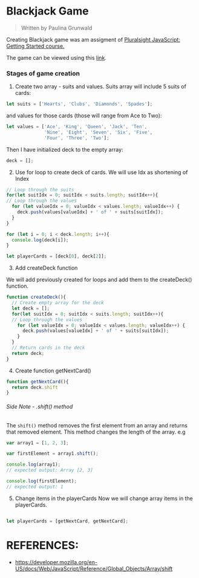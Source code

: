 # Blackjack Game
> Written by Paulina Grunwald

Creating Blackjack game was am assigment of [Pluralsight JavaScript: Getting Started course.](https://app.pluralsight.com/library/courses/javascript-getting-started/table-of-contents)

The game can be viewed using this [link]().


### Stages of game creation

1. Create two array - suits and values. Suits array will include 5 suits of cards:

```javascript
let suits = ['Hearts', 'Clubs', 'Diamonds', 'Spades'];
```
and values for those cards (those will range from Ace to Two):

```javascript
let values = ['Ace', 'King', 'Queen', 'Jack', 'Ten',
              'Nine', 'Eight', 'Seven', 'Six', 'Five',
              'Four', 'Three', 'Two'];
```

Then I have initialized deck to the empty array:

```javascript
deck = [];
```
2. Use for loop to create deck of cards.
We will use Idx as shortening of Index

```javascript
// Loop through the suits
for(let suitIdx = 0; suitIdx < suits.length; suitIdx++){
// Loop through the values
  for (let valueIdx = 0; valueIdx < values.length; valueIdx++) {
    deck.push(values[valueIdx] + ' of ' + suits[suitIdx]);
  }
}

for (let i = 0; i < deck.length; i++){
  console.log(deck[i]);
}

let playerCards = [deck[0], deck[2]];

```

3. Add createDeck function

We will add previously created for loops and add them to the createDeck() function.

```javascript
function createDeck(){
  // Create empty array for the deck
  let deck = [];
  for(let suitIdx = 0; suitIdx < suits.length; suitIdx++){
  // Loop through the values
    for (let valueIdx = 0; valueIdx < values.length; valueIdx++) {
      deck.push(values[valueIdx] + ' of ' + suits[suitIdx]);
    }
  }
  // Return cards in the deck
  return deck;
}
```

4. Create function getNextCard()

```javascript
function getNextCard(){
  return deck.shift
}
```

###### <em>Side Note - .shift() method</em>

The ```shift()``` method removes the first element from an array and returns that removed element. This method changes the length of the array.
e.g

```javascript
var array1 = [1, 2, 3];

var firstElement = array1.shift();

console.log(array1);
// expected output: Array [2, 3]

console.log(firstElement);
// expected output: 1
```

5. Change items in the playerCards
Now we will change array items in the playerCards. 

```javascript

let playerCards = [getNextCard, getNextCard];
```

# REFERENCES:

- https://developer.mozilla.org/en-US/docs/Web/JavaScript/Reference/Global_Objects/Array/shift
